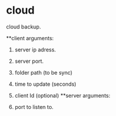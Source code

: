# cloud
cloud backup.

**client arguments:

1. server ip adress.
2. server port.
3. folder path (to be sync) 
4. time to update (seconds)
5. client Id (optional)
**server arguments:

1. port to listen to. 
